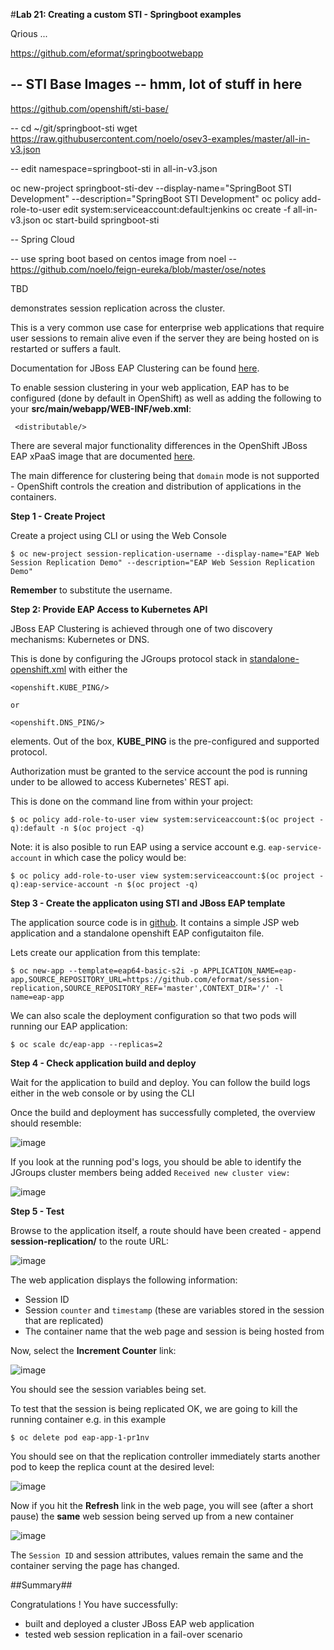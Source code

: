 #**Lab 21: Creating a custom STI - Springboot examples**

Qrious ...

https://github.com/eformat/springbootwebapp

-- STI Base Images
-- hmm, lot of stuff in here
--
https://github.com/openshift/sti-base/

--
cd ~/git/springboot-sti
wget https://raw.githubusercontent.com/noelo/osev3-examples/master/all-in-v3.json

-- edit namespace=springboot-sti in all-in-v3.json

oc new-project springboot-sti-dev --display-name="SpringBoot STI Development" --description="SpringBoot STI Development"
oc policy add-role-to-user edit system:serviceaccount:default:jenkins
oc create -f all-in-v3.json
oc start-build springboot-sti


-- Spring Cloud

-- use spring boot based on centos image from noel
-- https://github.com/noelo/feign-eureka/blob/master/ose/notes


TBD










demonstrates session replication across the cluster.

This is a very common use case for enterprise web applications that require user sessions to remain alive even if the server
they are being hosted on is restarted or suffers a fault.

Documentation for JBoss EAP Clustering can be found [here](http://www.redhat.com/en/resources/jboss-eap-6-clustering).

To enable session clustering in your web application, EAP has to be configured (done by default in OpenShift) as well as adding the
following to your **src/main/webapp/WEB-INF/web.xml**:

     <distributable/>

There are several major functionality differences in the OpenShift JBoss EAP xPaaS image that are documented
[here](https://docs.openshift.com/enterprise/3.1/using_images/xpaas_images/eap.html#comparing-the-jboss-eap-xpaas-image-to-the-regular-release-of-jboss-eap).

The main difference for clustering being that `domain` mode is not supported - OpenShift controls the creation and distribution of applications in the containers.


**Step 1 - Create Project**

Create a project using CLI or using the Web Console

    $ oc new-project session-replication-username --display-name="EAP Web Session Replication Demo" --description="EAP Web Session Replication Demo"

**Remember** to substitute the username.


**Step 2: Provide EAP Access to Kubernetes API**

JBoss EAP Clustering is achieved through one of two discovery mechanisms: Kubernetes or DNS.

This is done by configuring the JGroups protocol stack in [standalone-openshift.xml](https://github.com/eformat/session-replication/blob/master/configuration/standalone-openshift.xml)
with either the

    <openshift.KUBE_PING/>

    or

    <openshift.DNS_PING/>

elements. Out of the box, **KUBE_PING** is the pre-configured and supported protocol.

Authorization must be granted to the service account the pod is running under to be allowed to access Kubernetes' REST api.

This is done on the command line from within your project:

    $ oc policy add-role-to-user view system:serviceaccount:$(oc project -q):default -n $(oc project -q)

Note: it is also posible to run EAP using a service account e.g. `eap-service-account` in which case the policy would be:

    $ oc policy add-role-to-user view system:serviceaccount:$(oc project -q):eap-service-account -n $(oc project -q)


**Step 3 - Create the applicaton using STI and JBoss EAP template**

The application source code is in [github](https://github.com/eformat/session-replication). It contains a simple JSP web
application and a standalone openshift EAP configutaiton file.

Lets create our application from this template:

    $ oc new-app --template=eap64-basic-s2i -p APPLICATION_NAME=eap-app,SOURCE_REPOSITORY_URL=https://github.com/eformat/session-replication,SOURCE_REPOSITORY_REF='master',CONTEXT_DIR='/' -l name=eap-app

We can also scale the deployment configuration so that two pods will running our EAP application:

    $ oc scale dc/eap-app --replicas=2


**Step 4 - Check application build and deploy**

Wait for the application to build and deploy. You can follow the build logs either in the web console or by using the CLI

Once the build and deployment has successfully completed, the overview should resemble:

![image](images/session-replication-deploy.png)

If you look at the running pod's logs, you should be able to identify the JGroups cluster members being added `Received new cluster view:`

![image](images/session-replication-logs.png)


**Step 5 - Test**

Browse to the application itself, a route should have been created - append **session-replication/** to the route URL:

![image](images/session-replication-app0.png)

The web application displays the following information:

- Session ID
- Session `counter` and `timestamp` (these are variables stored in the session that are replicated)
- The container name that the web page and session is being hosted from

Now, select the **Increment Counter** link:

![image](images/session-replication-increment.png)

You should see the session variables being set.

To test that the session is being replicated OK, we are going to kill the running container e.g. in this example

    $ oc delete pod eap-app-1-pr1nv

You should see on that the replication controller immediately starts another pod to keep the replica count at the desired level:

![image](images/session-replication-kill-container.png)

Now if you hit the **Refresh** link in the web page, you will see (after a short pause) the **same** web session being served
up from a new container

![image](images/session-replication-ok.png)

The `Session ID` and session attributes, values remain the same and the container serving the page has changed.


##Summary##

Congratulations ! You have successfully:

- built and deployed a cluster JBoss EAP web application
- tested web session replication in a fail-over scenario

